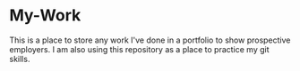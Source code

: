 # My-Work
This is a place to store any work I've done in a portfolio to show prospective employers.
I am also using this repository as a place to practice my git skills.
